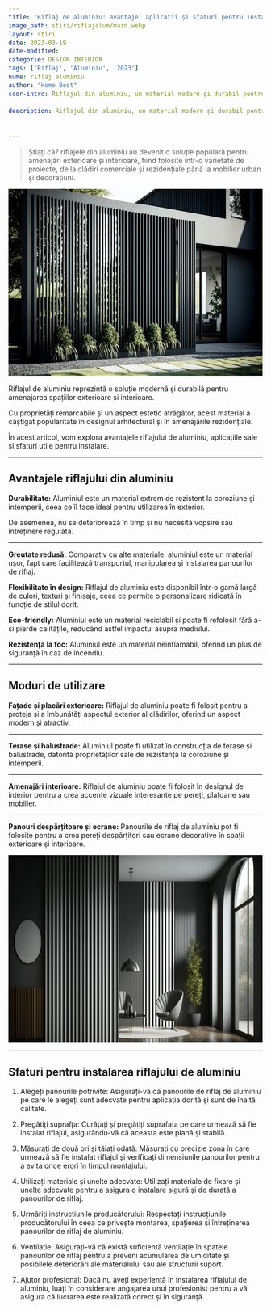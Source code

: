 ```yaml
---
title: 'Riflaj de aluminiu: avantaje, aplicații și sfaturi pentru instalare'
image_path: stiri/riflajalum/main.webp
layout: stiri
date: 2023-03-19
date-modified: 
categorie: DESIGN INTERIOR
tags: ['Riflaj', 'Aluminiu', '2023']
nume: riflaj aluminiu
author: "Home Best"
scor-intro: Riflajul din aluminiu, un material modern și durabil pentru amenajări exterioare și interioare, învățând despre avantajele sale, aplicațiile și sfaturile utile pentru instalare.

description: Riflajul din aluminiu, un material modern și durabil pentru amenajări exterioare și interioare, învățând despre avantajele sale, aplicațiile și sfaturile utile pentru instalare.


---
```


>Știați că? riflajele din aluminiu au devenit o soluție populară pentru amenajări exterioare și interioare, fiind folosite într-o varietate de proiecte, de la clădiri comerciale și rezidențiale până la mobilier urban și decorațiuni.

<img src="/assets/images/stiri/riflajalum/2.webp" width="740" height="370" alt="{{ page.title }}">

Riflajul de aluminiu reprezintă o soluție modernă și durabilă pentru amenajarea spațiilor exterioare și interioare. 

Cu proprietăți remarcabile și un aspect estetic atrăgător, acest material a câștigat popularitate în designul arhitectural și în amenajările rezidențiale. 

În acest articol, vom explora avantajele riflajului de aluminiu, aplicațiile sale și sfaturi utile pentru instalare.

---
## Avantajele riflajului din aluminiu

**Durabilitate:** Aluminiul este un material extrem de rezistent la coroziune și intemperii, ceea ce îl face ideal pentru utilizarea în exterior. 

De asemenea, nu se deteriorează în timp și nu necesită vopsire sau întreținere regulată.

---

**Greutate redusă:** Comparativ cu alte materiale, aluminiul este un material ușor, fapt care facilitează transportul, manipularea și instalarea panourilor de riflaj.

**Flexibilitate în design:** Riflajul de aluminiu este disponibil într-o gamă largă de culori, texturi și finisaje, ceea ce permite o personalizare ridicată în funcție de stilul dorit.

**Eco-friendly:** Aluminiul este un material reciclabil și poate fi refolosit fără a-și pierde calitățile, reducând astfel impactul asupra mediului.

**Rezistență la foc:** Aluminiul este un material neinflamabil, oferind un plus de siguranță în caz de incendiu.

---
## Moduri de utilizare

**Fațade și placări exterioare:** Riflajul de aluminiu poate fi folosit pentru a proteja și a îmbunătăți aspectul exterior al clădirilor, oferind un aspect modern și atractiv.

---

**Terase și balustrade:** Aluminiul poate fi utilizat în construcția de terase și balustrade, datorită proprietăților sale de rezistență la coroziune și intemperii.

---

**Amenajări interioare:** Riflajul de aluminiu poate fi folosit în designul de interior pentru a crea accente vizuale interesante pe pereți, plafoane sau mobilier.

---

**Panouri despărțitoare și ecrane:** Panourile de riflaj de aluminiu pot fi folosite pentru a crea pereți despărțitori sau ecrane decorative în spații exterioare și interioare.

<img src="/assets/images/stiri/riflajalum/1.webp" width="740" height="370" alt="{{ page.title }}">

---
## Sfaturi pentru instalarea riflajului de aluminiu

1. Alegeți panourile potrivite: Asigurați-vă că panourile de riflaj de aluminiu pe care le alegeți sunt adecvate pentru aplicația dorită și sunt de înaltă calitate.

2. Pregătiți suprafța: Curățați și pregătiți suprafața pe care urmează să fie instalat riflajul, asigurându-vă că aceasta este plană și stabilă.

3. Măsurați de două ori și tăiați odată: Măsurați cu precizie zona în care urmează să fie instalat riflajul și verificați dimensiunile panourilor pentru a evita orice erori în timpul montajului.

4. Utilizați materiale și unelte adecvate: Utilizați materiale de fixare și unelte adecvate pentru a asigura o instalare sigură și de durată a panourilor de riflaj.

5. Urmăriți instrucțiunile producătorului: Respectați instrucțiunile producătorului în ceea ce privește montarea, spațierea și întreținerea panourilor de riflaj de aluminiu.

6. Ventilație: Asigurați-vă că există suficientă ventilație în spatele panourilor de riflaj pentru a preveni acumularea de umiditate și posibilele deteriorări ale materialului sau ale structurii suport.

7. Ajutor profesional: Dacă nu aveți experiență în instalarea riflajului de aluminiu, luați în considerare angajarea unui profesionist pentru a vă asigura că lucrarea este realizată corect și în siguranță.

